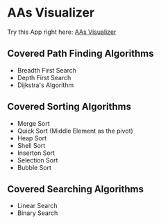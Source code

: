 # AAs Visualizer

Try this App right here: [AAs Visualizer](https://aa-visualizer-1712.netlify.app/)

## Covered Path Finding Algorithms

- Breadth First Search
- Depth First Search
- Dijkstra's Algorithm

## Covered Sorting Algorithms

- Merge Sort
- Quick Sort (Middle Element as the pivot)
- Heap Sort
- Shell Sort
- Inserton Sort
- Selection Sort
- Bubble Sort

## Covered Searching Algorithms

- Linear Search
- Binary Search
